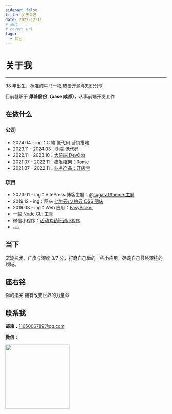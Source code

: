 ```yaml
---
sidebar: false
title: 关于自己
date: 2022-12-11
# 图片
# cover: url
tags:
  - 其它
---
```


# 关于我

---

98 年出生，标准的牛马一枚,热爱开源与知识分享

目前就职于 **厚普股份（base 成都）**，从事前端开发工作

## 在做什么

### 公司

- 2024.04 - ing：C 端 低代码 营销搭建
- 2023.11 - 2024.03：[B 端 低代码](https://lowcode-engine.cn/)
- 2022.11 - 2023.10：[大前端 DevOps](https://tech.meituan.com/2023/12/29/the-evolution-of-terminals-from-standardization-to-digitalization.html)
- 2021.07 - 2022.11：[研发框架：Rome](https://tech.meituan.com/2023/08/03/meituan-rome-practice.html)
- 2021.07 - 2022.11：[业务产品：开店宝](https://ecom.meituan.com)

### 项目

- 2023.01 - ing：VitePress 博客主题：[@sugarat/theme 主题](https://theme.sugarat.top/)
- 2019.12 - ing：图床 [七牛云/又拍云 OSS 图床](https://imgbed.sugarat.top/)
- 2019.03 - ing：Web 应用：[EasyPicker](https://ep2.sugarat.top/)
- 一些 [Node CLI](https://github.com/ATQQ/tools) 工具
- 微信小程序：[活动考勤签到小程序](https://github.com/ATQQ/sign-client)
- 。。。

## 当下

沉淀技术，广度与深度 3/7 分，打磨自己做的一些小应用，确定自己最终深挖的领域。

## 座右铭

你的指尖,拥有改变世界的力量:smile:

## 联系我

**邮箱**：1165006789@qq.com

**微信**：

<img src="" style="width:200px;">
